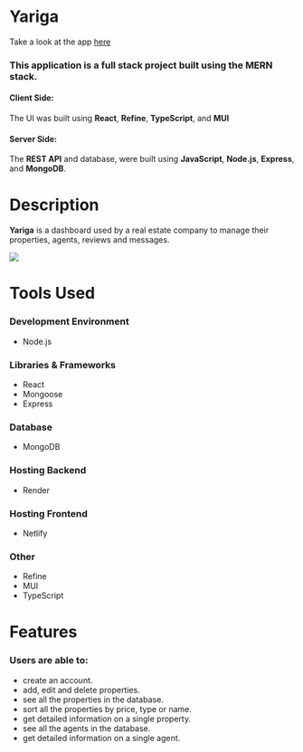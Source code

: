 # Yariga 

Take a look at the app [here](https://real-estate-admin-dashboard.netlify.app/)

### This application is a full stack project built using the **MERN** stack.

#### Client Side:
The UI was built using **React**, **Refine**, **TypeScript**, and **MUI**

#### Server Side:
The **REST API** and database, were built using **JavaScript**, **Node.js**, **Express**, and **MongoDB**.

# Description
**Yariga** is a dashboard used by a real estate company to manage their properties, agents, reviews and messages.

<kbd>
<img src="images-readme/img1.png"/>
</kbd>


# Tools Used

### Development Environment
* Node.js

### Libraries & Frameworks
* React 
* Mongoose
* Express 

### Database
* MongoDB

### Hosting Backend
* Render

### Hosting Frontend
* Netlify

### Other
* Refine
* MUI
* TypeScript

# Features

### Users are able to:

* create an account.
* add, edit and delete properties.
* see all the properties in the database.
* sort all the properties by price, type or name.
* get detailed information on a single property.
* see all the agents in the database.
* get detailed information on a single agent.

</body>

